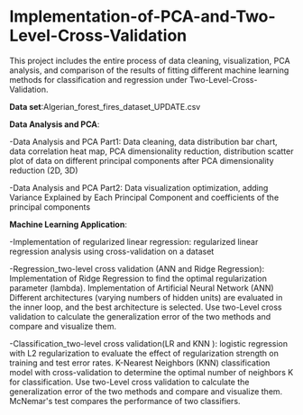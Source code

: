 # Implementation-of-PCA-and-Two-Level-Cross-Validation

This project includes the entire process of data cleaning, visualization, PCA analysis, and comparison of the results of fitting different machine learning methods for classification and regression under Two-Level-Cross-Validation.

**Data set**:Algerian_forest_fires_dataset_UPDATE.csv

**Data Analysis and PCA**: 

-Data Analysis and PCA Part1: Data cleaning, data distribution bar chart, data correlation heat map, PCA dimensionality reduction, distribution scatter plot of data on different principal components after PCA dimensionality reduction (2D, 3D)

-Data Analysis and PCA Part2: Data visualization optimization, adding Variance Explained by Each Principal Component and coefficients of the principal components

**Machine Learning Application**:

-Implementation of regularized linear regression:  regularized linear regression analysis using cross-validation on a dataset

-Regression_two-level cross validation (ANN and Ridge Regression): Implementation of Ridge Regression to find the optimal regularization parameter (lambda).
Implementation of Artificial Neural Network (ANN) Different architectures (varying numbers of hidden units) are evaluated in the inner loop, and the best architecture is selected.
Use two-Level cross validation to calculate the generalization error of the two methods and compare and visualize them. 

-Classification_two-level cross validation(LR and KNN ): logistic regression with L2 regularization to evaluate the effect of regularization strength on training and test error rates. K-Nearest Neighbors (KNN) classification model with cross-validation to determine the optimal number of neighbors K for classification. Use two-Level cross validation to calculate the generalization error of the two methods and compare and visualize them. McNemar's test compares the performance of two classifiers.

